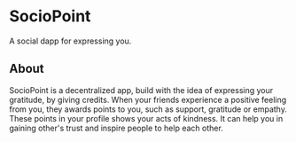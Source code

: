 # SocioPoint

A social dapp for expressing you.

## About
SocioPoint is a decentralized app, build with the idea of expressing your gratitude, by giving credits.
When your friends experience a positive feeling from you, they awards points to you, such as support, gratitude or empathy. These points in your profile shows your acts of kindness.
It can help you in gaining other's trust and inspire people to help each other.

